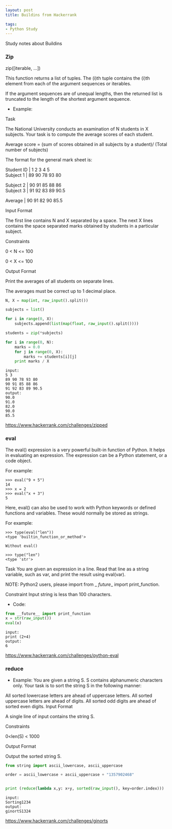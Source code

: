 ```yaml
---
layout: post
title: Buildins from Hackerrank

tags: 
- Python Study
---
```

Study notes about Buildins

### Zip
zip([iterable, ...])

This function returns a list of tuples. The (i)th tuple contains the (i)th element from each of the argument sequences or iterables.

If the argument sequences are of unequal lengths, then the returned list is truncated to the length of the shortest argument sequence.
 
* Example:

Task

The National University conducts an examination of  N students in X subjects. 
Your task is to compute the average scores of each student.

Average score = (sum of scores obtained in all subjects by a student)/ (Total number of subjects)

The format for the general mark sheet is:

Student ID | 1 2 3 4 5               
Subject  1 |  89     90      78     93     80

Subject 2   |  90     91      85     88    86  
Subject 3   |  91     92      83      89    90.5
            
Average    |  90    91    82    90    85.5 

Input Format

The first line contains N and X separated by a space. 
The next X  lines contains the space separated marks obtained by students in a particular subject.

Constraints

0 < N <= 100

0 < X <= 100
 

Output Format

Print the averages of all students on separate lines.

The averages must be correct up to 1 decimal place.

```python
N, X = map(int, raw_input().split())

subjects = list()

for i in range(0, X):
    subjects.append(list(map(float, raw_input().split())))

students = zip(*subjects)

for i in range(0, N):
    marks = 0.0
    for j in range(0, X):
        marks += students[i][j]
    print marks / X
```
```
input:
5 3
89 90 78 93 80
90 91 85 88 86 
91 92 83 89 90.5
output:
90.0
91.0
82.0
90.0
85.5
```
<https://www.hackerrank.com/challenges/zipped>

### eval
The eval() expression is a very powerful built-in function of Python. It helps in evaluating an expression. The expression can be a Python statement, or a code object.

For example:

```
>>> eval("9 + 5")
14
>>> x = 2
>>> eval("x + 3")
5
```
Here, eval() can also be used to work with Python keywords or defined functions and variables. These would normally be stored as strings.

For example:

```
>>> type(eval("len"))
<type 'builtin_function_or_method'>

Without eval()

>>> type("len")
<type 'str'>    
```
Task 
You are given an expression in a line. Read that line as a string variable, such as var, and print the result using eval(var).

NOTE: Python2 users, please import from _ _future__ import print_function.

Constraint 
Input string is less than 100 characters.

* Code:

```python
from __future__ import print_function
x = str(raw_input())
eval(x)
```
```
input:
print (2+4)
output:
6
```
<https://www.hackerrank.com/challenges/python-eval>

### reduce
* Example:
You are given a string S. 
S contains alphanumeric characters only. 
Your task is to sort the string S in the following manner:

All sorted lowercase letters are ahead of uppercase letters.
All sorted uppercase letters are ahead of digits.
All sorted odd digits are ahead of sorted even digits.
Input Format

A single line of input contains the string S.

Constraints

0<len(S) < 1000

Output Format

Output the sorted string S. 

```python
from string import ascii_lowercase, ascii_uppercase

order = ascii_lowercase + ascii_uppercase + "1357902468"


print (reduce(lambda x,y: x+y, sorted(raw_input(), key=order.index)))
```
```
input:
Sorting1234
output:
ginortS1324
```
<https://www.hackerrank.com/challenges/ginorts>